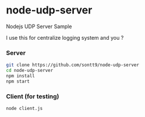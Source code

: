 # node-udp-server

Nodejs UDP Server Sample

I use this for centralize logging system and you ?

### Server

```sh
git clone https://github.com/sontt9/node-udp-server
cd node-udp-server
npm install
npm start
```

### Client (for testing)

```sh
node client.js
```
